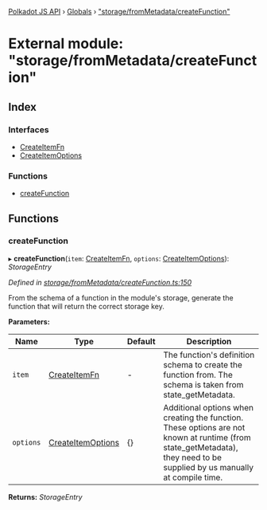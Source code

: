 [Polkadot JS API](../README.md) › [Globals](../globals.md) › ["storage/fromMetadata/createFunction"](_storage_frommetadata_createfunction_.md)

# External module: "storage/fromMetadata/createFunction"

## Index

### Interfaces

* [CreateItemFn](../interfaces/_storage_frommetadata_createfunction_.createitemfn.md)
* [CreateItemOptions](../interfaces/_storage_frommetadata_createfunction_.createitemoptions.md)

### Functions

* [createFunction](_storage_frommetadata_createfunction_.md#createfunction)

## Functions

###  createFunction

▸ **createFunction**(`item`: [CreateItemFn](../interfaces/_storage_frommetadata_createfunction_.createitemfn.md), `options`: [CreateItemOptions](../interfaces/_storage_frommetadata_createfunction_.createitemoptions.md)): *StorageEntry*

*Defined in [storage/fromMetadata/createFunction.ts:150](https://github.com/polkadot-js/api/blob/ad4a6e6/packages/api-metadata/src/storage/fromMetadata/createFunction.ts#L150)*

From the schema of a function in the module's storage, generate the function
that will return the correct storage key.

**Parameters:**

Name | Type | Default | Description |
------ | ------ | ------ | ------ |
`item` | [CreateItemFn](../interfaces/_storage_frommetadata_createfunction_.createitemfn.md) | - | The function's definition schema to create the function from. The schema is taken from state_getMetadata. |
`options` | [CreateItemOptions](../interfaces/_storage_frommetadata_createfunction_.createitemoptions.md) |  {} | Additional options when creating the function. These options are not known at runtime (from state_getMetadata), they need to be supplied by us manually at compile time.  |

**Returns:** *StorageEntry*
